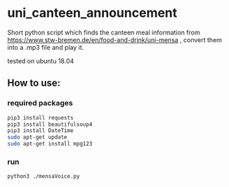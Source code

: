 # uni_canteen_announcement
Short python script which finds the canteen meal information from https://www.stw-bremen.de/en/food-and-drink/uni-mensa , convert them into a .mp3 file and play it.

tested on ubuntu 18.04

## How to use:

### required packages
```zsh
pip3 install requests
pip3 install beautifulsoup4
pip3 install DateTime
sudo apt-get update
sudo apt-get install mpg123
```

### run

```zsh
python3 ./mensaVoice.py
```


